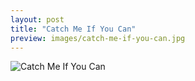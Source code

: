 ```yaml
---
layout: post
title: "Catch Me If You Can"
preview: images/catch-me-if-you-can.jpg
---
```


![Catch Me If You Can](/images/catch-me-if-you-can.jpg)
